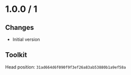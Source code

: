 # 1.0.0 / 1

## Changes

- Initial version

## Toolkit

Head position: `31ad664d6f090f9f3ef26a83ab53880b1a9ef58a`
